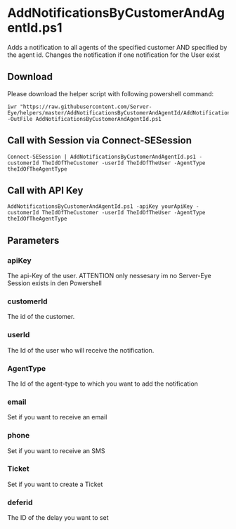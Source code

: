 # AddNotificationsByCustomerAndAgentId.ps1

Adds a notification to all agents of the specified customer AND specified by the agent id.
Changes the notification if one notification for the User exist

## Download

Please download the helper script with following powershell command:
```
iwr "https://raw.githubusercontent.com/Server-Eye/helpers/master/AddNotificationsByCustomerAndAgentId/AddNotificationsByCustomerAndAgentId.ps1" -OutFile AddNotificationsByCustomerAndAgentId.ps1
```

## Call with Session via Connect-SESession
```
Connect-SESession | AddNotificationsByCustomerAndAgentId.ps1 -customerId TheIdOfTheCustomer -userId TheIdOfTheUser -AgentType theIdOfTheAgentType
```

## Call with API Key
```
AddNotificationsByCustomerAndAgentId.ps1 -apiKey yourApiKey -customerId TheIdOfTheCustomer -userId TheIdOfTheUser -AgentType theIdOfTheAgentType
```

## Parameters

### apiKey
The api-Key of the user. ATTENTION only nessesary im no Server-Eye Session exists in den Powershell

### customerId
The id of the customer.

### userId
The Id of the user who will receive the notification.

### AgentType
The Id of the agent-type to which you want to add the notification

### email
Set if you want to receive an email

### phone
Set if you want to receive an SMS

### Ticket
Set if you want to create a Ticket

### deferid
The ID of the delay you want to set